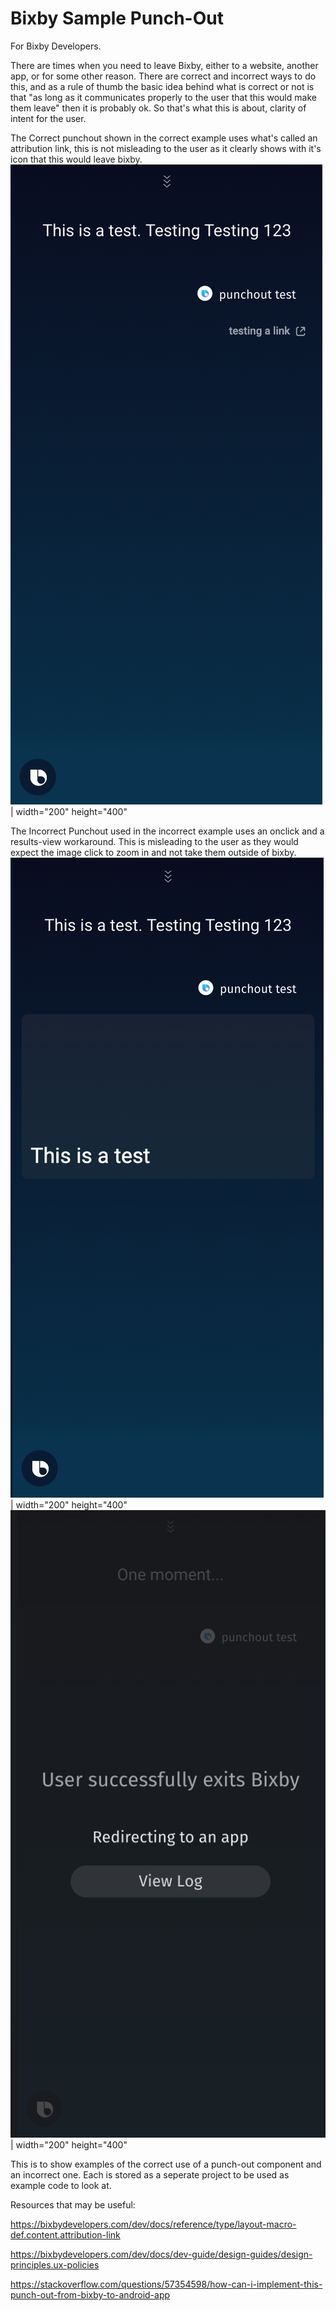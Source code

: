 # Bixby Sample Punch-Out

For Bixby Developers.  

There are times when you need to leave Bixby, either to a website, another app, or for some other reason. There are correct and incorrect ways to do this, and as a rule of thumb the basic idea behind what is correct or not is that "as long as it communicates properly to the user that this would make them leave" then it is probably ok. So that's what this is about, clarity of intent for the user.  

The Correct punchout shown in the correct example uses what's called an attribution link, this is not misleading to the user as it clearly shows with it's icon that this would leave bixby.  
![the correct way to use a punchout](https://github.com/michaelbrave/Bixby_Sample_Punch-Out/blob/master/correct.png) | width="200" height="400"

The Incorrect Punchout used in the incorrect example uses an onclick and a results-view workaround. This is misleading to the user as they would expect the image click to zoom in and not take them outside of bixby.  
![the incorrect way to use a punchout](https://github.com/michaelbrave/Bixby_Sample_Punch-Out/blob/master/incorrect1.png) | width="200" height="400"
![the incorrect way to use a punchout](https://github.com/michaelbrave/Bixby_Sample_Punch-Out/blob/master/incorrect2.png) | width="200" height="400"

This is to show examples of the correct use of a punch-out component and an incorrect one. Each is stored as a seperate project to be used as example code to look at.  

Resources that may be useful:  

https://bixbydevelopers.com/dev/docs/reference/type/layout-macro-def.content.attribution-link  

https://bixbydevelopers.com/dev/docs/dev-guide/design-guides/design-principles.ux-policies  

https://stackoverflow.com/questions/57354598/how-can-i-implement-this-punch-out-from-bixby-to-android-app  
